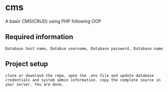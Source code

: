 # cms
A basic CMS(CRUD) using PHP following OOP

## Required information
`
Database host name,
Databse username,
Database password,
Database name
`

## Project setup
`
clone or downlaod the repo. open the .env file and update database credentials and system admin information.
copy the complete source in your server. You are done.
`

